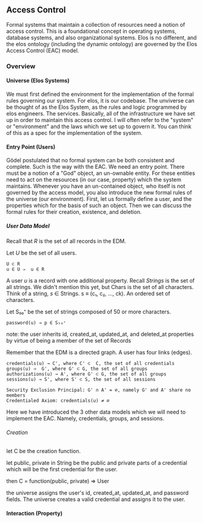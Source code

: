 Access Control
--------------

Formal systems that maintain a collection of resources need a notion of access control. This is a foundational concept in operating systems, database systems, and also organizational systems. Elos is no different, and the elos ontology (including the dynamic ontology) are governed by the Elos Access Control (EAC) model.

### Overview

#### Universe (Elos Systems)

We must first defined the environment for the implementation of the formal rules governing our system. For elos, it is our codebase. The unviverse can be thought of as the Elos System, as the rules and logic programmed by elos engineers. The services. Basically, all of the infrastructure we have set up in order to maintain this access control. I will often refer to the "system" or "environment" and the laws which we set up to govern it. You can think of this as a spec for the implementation of the system.

#### Entry Point (Users)

Gödel postulated that no formal system can be both consistent and complete. Such is the way with the EAC. We need an entry point. There must be a notion of a "God" object, an un-ownable entity. For these entities need to act on the resources (in our case, property) which the system maintains. Whenever you have an un-contained object, who itself is not governed by the access model, you also introduce the new formal rules of the universe (our environment). First, let us formally define a user, and the properties which for the basis of such an object. Then we can discuss the formal rules for their creation, existence, and deletion.

##### User Data Model

Recall that *R* is the set of all records in the EDM.

Let *U* be the set of all users.

    U ⊂ R
    u ∈ U ⇒  u ∈ R

A user *u* is a record with one additional property. Recall *Strings* is the set of all strings. We didn't mention this yet, but Chars is the set of all characters. Think of a string, *s* ∈ Strings. s ≡ (c₁, c₂, ..., ck). An ordered set of characters.

Let S₅₀⁺ be the set of strings composed of 50 or more characters.

    password(u) → p ∈ S₅₀⁺

note: the user inherits id, created_at, updated_at, and deleted_at properties by virtue of being a member of the set of Records

Remember that the EDM is a directed graph. A user has four links (edges).

    credentials(u) → C', where C' ⊂  C, the set of all credentials
    groups(u) →  G', where G' ⊂ G, the set of all groups
    authorizations(u) → A', where G' ⊂ G, the set of all groups
    sessions(u) → S', where S' ⊂ S, the set of all sessions

    Security Exclusion Principal: G' ∩ A' = ∅, namely G' and A' share no members
    Credentialed Axiom: credentials(u) ≠ ∅

Here we have introduced the 3 other data models which we will need to implement the EAC. Namely, credentials, groups, and sessions.

###### Creation

let C be the creation function.

let public, private in String be the public and private parts of a credential which will be the first credential for the user.

then C = function(public, private) => User

the universe assigns the user's id, created_at, updated_at, and password fields. The universe creates a valid credential and assigns it to the user.

#### Interaction (Property)

